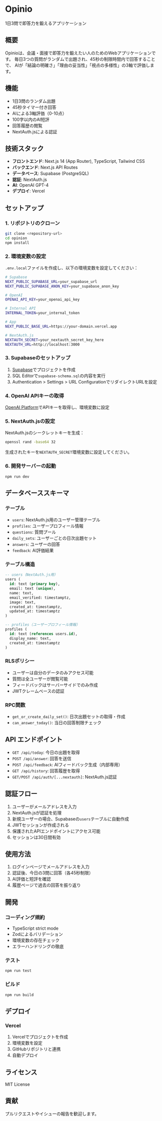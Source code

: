 # Opinio

1日3問で即答力を鍛えるアプリケーション

## 概要

Opinioは、会議・面接で即答力を鍛えたい人のためのWebアプリケーションです。
毎日3つの質問がランダムで出題され、45秒の制限時間内で回答することで、
AIが「結論の明確さ」「理由の妥当性」「視点の多様性」の3軸で評価します。

## 機能

- 1日3問のランダム出題
- 45秒タイマー付き回答
- AIによる3軸評価（0-10点）
- 100字以内のAI短評
- 回答履歴の閲覧
- NextAuth.jsによる認証

## 技術スタック

- **フロントエンド**: Next.js 14 (App Router), TypeScript, Tailwind CSS
- **バックエンド**: Next.js API Routes
- **データベース**: Supabase (PostgreSQL)
- **認証**: NextAuth.js
- **AI**: OpenAI GPT-4
- **デプロイ**: Vercel

## セットアップ

### 1. リポジトリのクローン

```bash
git clone <repository-url>
cd opinion
npm install
```

### 2. 環境変数の設定

`.env.local`ファイルを作成し、以下の環境変数を設定してください：

```bash
# Supabase
NEXT_PUBLIC_SUPABASE_URL=your_supabase_url
NEXT_PUBLIC_SUPABASE_ANON_KEY=your_supabase_anon_key

# OpenAI
OPENAI_API_KEY=your_openai_api_key

# Internal API
INTERNAL_TOKEN=your_internal_token

# App
NEXT_PUBLIC_BASE_URL=https://your-domain.vercel.app

# NextAuth.js
NEXTAUTH_SECRET=your_nextauth_secret_key_here
NEXTAUTH_URL=http://localhost:3000
```

### 3. Supabaseのセットアップ

1. [Supabase](https://supabase.com/)でプロジェクトを作成
2. SQL Editorで`supabase-schema.sql`の内容を実行
3. Authentication > Settings > URL ConfigurationでリダイレクトURLを設定

### 4. OpenAI APIキーの取得

[OpenAI Platform](https://platform.openai.com/)でAPIキーを取得し、環境変数に設定

### 5. NextAuth.jsの設定

NextAuth.jsのシークレットキーを生成：

```bash
openssl rand -base64 32
```

生成されたキーを`NEXTAUTH_SECRET`環境変数に設定してください。

### 6. 開発サーバーの起動

```bash
npm run dev
```

## データベーススキーマ

### テーブル

- `users`: NextAuth.js用のユーザー管理テーブル
- `profiles`: ユーザープロフィール情報
- `questions`: 質問プール
- `daily_sets`: ユーザーごとの日次出題セット
- `answers`: ユーザーの回答
- `feedback`: AI評価結果

### テーブル構造

```sql
-- users（NextAuth.js用）
users (
  id: text (primary key),
  email: text (unique),
  name: text,
  email_verified: timestamptz,
  image: text,
  created_at: timestamptz,
  updated_at: timestamptz
)

-- profiles（ユーザープロフィール情報）
profiles (
  id: text (references users.id),
  display_name: text,
  created_at: timestamptz
)
```

### RLSポリシー

- ユーザーは自分のデータのみアクセス可能
- 質問は全ユーザーが閲覧可能
- フィードバックはサーバーサイドでのみ作成
- JWTクレームベースの認証

### RPC関数

- `get_or_create_daily_set()`: 日次出題セットの取得・作成
- `can_answer_today()`: 当日の回答制限チェック

## API エンドポイント

- `GET /api/today`: 今日の出題を取得
- `POST /api/answer`: 回答を送信
- `POST /api/feedback`: AIフィードバック生成（内部専用）
- `GET /api/history`: 回答履歴を取得
- `GET/POST /api/auth/[...nextauth]`: NextAuth.js認証

## 認証フロー

1. ユーザーがメールアドレスを入力
2. NextAuth.jsが認証を処理
3. 新規ユーザーの場合、Supabaseの`users`テーブルに自動作成
4. JWTセッションが作成される
5. 保護されたAPIエンドポイントにアクセス可能
6. セッションは30日間有効

## 使用方法

1. ログインページでメールアドレスを入力
2. 認証後、今日の3問に回答（各45秒制限）
3. AI評価と短評を確認
4. 履歴ページで過去の回答を振り返り

## 開発

### コーディング規約

- TypeScript strict mode
- Zodによるバリデーション
- 環境変数の存在チェック
- エラーハンドリングの徹底

### テスト

```bash
npm run test
```

### ビルド

```bash
npm run build
```

## デプロイ

### Vercel

1. Vercelでプロジェクトを作成
2. 環境変数を設定
3. GitHubリポジトリと連携
4. 自動デプロイ

## ライセンス

MIT License

## 貢献

プルリクエストやイシューの報告を歓迎します。
